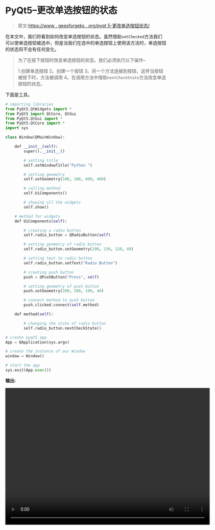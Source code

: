 # PyQt5–更改单选按钮的状态

> 原文:[https://www . geesforgeks . org/pyqt 5-更改单选按钮状态/](https://www.geeksforgeeks.org/pyqt5-change-state-of-radio-button/)

在本文中，我们将看到如何改变单选按钮的状态。虽然借助`setChecked`方法我们可以使单选按钮被选中，但是当我们在选中的单选按钮上使用该方法时，单选按钮的状态将不会有任何变化。

> 为了在按下按钮时改变单选按钮的状态，我们必须执行以下操作–
> 
> 1.创建单选按钮
> 2。创建一个按钮
> 3。将一个方法连接到按钮，这样当按钮被按下时，方法被调用
> 4。在调用方法中借助`nextCheckState`方法改变单选按钮的状态。

下面是工具。

```py
# importing libraries
from PyQt5.QtWidgets import * 
from PyQt5 import QtCore, QtGui
from PyQt5.QtGui import * 
from PyQt5.QtCore import * 
import sys

class Window(QMainWindow):

    def __init__(self):
        super().__init__()

        # setting title
        self.setWindowTitle("Python ")

        # setting geometry
        self.setGeometry(100, 100, 600, 400)

        # calling method
        self.UiComponents()

        # showing all the widgets
        self.show()

    # method for widgets
    def UiComponents(self):

        # creating a radio button
        self.radio_button = QRadioButton(self)

        # setting geometry of radio button
        self.radio_button.setGeometry(200, 150, 120, 40)

        # setting text to radio button
        self.radio_button.setText("Radio Button")

        # creating push button
        push = QPushButton("Press", self)

        # setting geometry of push button
        push.setGeometry(200, 200, 100, 40)

        # connect method to push button
        push.clicked.connect(self.method)

    def method(self):

        # changing the state of radio button
        self.radio_button.nextCheckState()

# create pyqt5 app
App = QApplication(sys.argv)

# create the instance of our Window
window = Window()

# start the app
sys.exit(App.exec())
```

**输出:**

<video class="wp-video-shortcode" id="video-393269-1" width="640" height="428" preload="metadata" controls=""><source type="video/mp4" src="https://media.geeksforgeeks.org/wp-content/uploads/20200401201019/Python-01-04-2020-20_07_15.mp4?_=1">[https://media.geeksforgeeks.org/wp-content/uploads/20200401201019/Python-01-04-2020-20_07_15.mp4](https://media.geeksforgeeks.org/wp-content/uploads/20200401201019/Python-01-04-2020-20_07_15.mp4)</video>